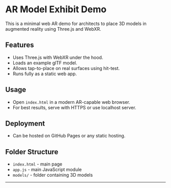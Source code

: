 # AR Model Exhibit Demo

This is a minimal web AR demo for architects to place 3D models in augmented reality using Three.js and WebXR.

## Features
- Uses Three.js with WebXR under the hood.
- Loads an example glTF model.
- Allows tap-to-place on real surfaces using hit-test.
- Runs fully as a static web app.

## Usage
- Open `index.html` in a modern AR-capable web browser.
- For best results, serve with HTTPS or use localhost server.

## Deployment
- Can be hosted on GitHub Pages or any static hosting.

## Folder Structure
- `index.html` - main page
- `app.js` - main JavaScript module
- `models/` - folder containing 3D models


---